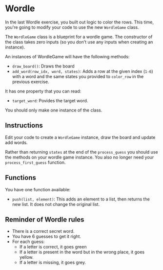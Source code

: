 # Wordle

In the last Wordle exercise, you built out logic to color the rows.
This time, you're going to modify your code to use the new `WordleGame` class.

The `WordleGame` class is a blueprint for a wordle game.
The constructor of the class takes zero inputs (so you don't use any inputs when creating an instance).

An instances of WordleGame will have the following methods:

- `draw_board()`: Draws the board
- `add_word(row_idx, word, states)`: Adds a row at the given index (`1-6`) with a word and the same states you provided to `color_row` in the previous exercise.

It has one property that you can read:

- `target_word`: Povides the target word.

You should only make one instance of the class.

## Instructions

Edit your code to create a `WordleGame` instance, draw the board and update add words.

Rather than returning `states` at the end of the `process_guess` you should use the methods on your wordle game instance.
You also no longer need your `process_first_guess` function.

## Functions

You have one function available:

- `push(list, element)`: This adds an element to a list, then returns the new list. It does not change the original list.

## Reminder of Wordle rules

- There is a correct secret word.
- You have 6 guesses to get it right.
- For each guess:
  - If a letter is correct, it goes green
  - If a letter is present in the word but in the wrong place, it goes yellow.
  - If a letter is missing, it goes grey.
